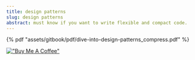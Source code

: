 ```yaml
---
title: design patterns
slug: design patterns
abstract: must know if you want to write flexible and compact code.
---
```


{% pdf "assets/gitbook/pdf/dive-into-design-patterns_compress.pdf" %}

[!["Buy Me A Coffee"](https://www.buymeacoffee.com/assets/img/custom_images/orange_img.png)](https://www.buymeacoffee.com/uncoding.in)
